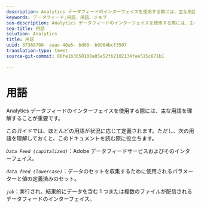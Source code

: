 ```yaml
---
description: Analytics データフィードのインターフェイスを使用する際には、主な用語を理解することが重要です。
keywords: データフィード;用語、用語、ジョブ
seo-description: Analytics データフィードのインターフェイスを使用する際には、主な用語を理解することが重要です。
seo-title: 用語
solution: Analytics
title: 用語
uuid: 87368708- aaac-40a5- bd00- b0964bcf3507
translation-type: tm+mt
source-git-commit: 86fe1b3650100a05e52fb2102134fee515c871b1

---
```



# 用語

Analytics データフィードのインターフェイスを使用する際には、主な用語を理解することが重要です。

このガイドでは、ほとんどの用語が状況に応じて定義されます。ただし、次の用語を理解しておくと、このドキュメントを読む際に役立ちます。

*`Data Feed (capitalized)`*：Adobe データフィードサービスおよびそのインターフェイス。

*`data feed (lowercase)`*：データのセットを収集するために使用されるパラメーターと値の定義済みのセット。

*`job`*：実行され、結果的にデータを含む 1 つまたは複数のファイルが配信されるデータフィードのインターフェイス。
